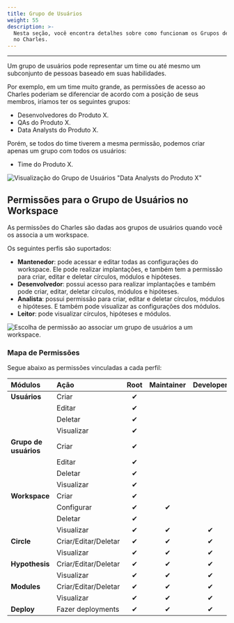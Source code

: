 ```yaml
---
title: Grupo de Usuários
weight: 55
description: >-
  Nesta seção, você encontra detalhes sobre como funcionam os Grupos de Usuários
  no Charles.
---
```


---

Um grupo de usuários pode representar um time ou até mesmo um subconjunto de pessoas baseado em suas habilidades. 

Por exemplo, em um time muito grande, as permissões de acesso ao Charles poderiam se diferenciar de acordo com a posição de seus membros, iríamos ter os seguintes grupos:

* Desenvolvedores do Produto X.
* QAs do Produto X.
* Data Analysts do Produto X.

Porém, se todos do time tiverem a mesma permissão, podemos criar apenas um grupo com todos os usuários:

* Time do Produto X.

![Visualiza&#xE7;&#xE3;o do Grupo de Usu&#xE1;rios &quot;Data Analysts do Produto X&quot;](/docs-charles/image%20%283%29.png)

## Permissões para o Grupo de Usuários no Workspace

As permissões do Charles são dadas aos grupos de usuários quando você os associa a um workspace.

Os seguintes perfis são suportados: 

* **Mantenedor**: pode acessar e editar todas as configurações do workspace. Ele pode realizar implantações, e também tem a permissão para criar, editar e deletar círculos, módulos e hipóteses.
* **Desenvolvedor**: possui acesso para realizar implantações e também pode criar, editar, deletar círculos, módulos e hipóteses. 
* **Analista**: possui permissão para criar, editar e deletar círculos, módulos e hipóteses. E também pode visualizar as configurações dos módulos.
* **Leitor**: pode visualizar círculos, hipóteses e módulos.

![Escolha de permiss&#xE3;o ao associar um grupo de usu&#xE1;rios a um workspace.](/docs-charles/chrome-capture-3-.gif)

### Mapa de Permissões

Segue abaixo as permissões vinculadas a cada perfil:

| Módulos | Ação | Root | Maintainer | Developer | Analyst  | Reader |
| :--- | :--- | :---: | :---: | :---: | :---: | :---: |
| **Usuários** | Criar  | ✔  |   |   |   |   |
|   | Editar | ✔  |   |   |   |   |
|   | Deletar | ✔  |   |   |   |   |
|   | Visualizar  | ✔  |   |   |   |   |
| **Grupo de usuários** | Criar | ✔  |   |   |   |   |
|   | Editar  | ✔  |   |   |   |   |
|   | Deletar | ✔  |   |   |   |   |
|   | Visualizar  | ✔  |   |   |   |   |
| **Workspace** | Criar | ✔  |   |   |   |   |
|   | Configurar | ✔ | ✔ |   |   |   |
|   | Deletar | ✔  |   |   |   |   |
|   | Visualizar | ✔  | ✔  | ✔  | ✔  | ✔  |
| **Circle** | Criar/Editar/Deletar | ✔  | ✔  | ✔  | ✔  |   |
|   | Visualizar | ✔  | ✔  | ✔  | ✔  | ✔  |
| **Hypothesis** | Criar/Editar/Deletar | ✔  | ✔  | ✔  | ✔  |   |
|   | Visualizar | ✔  | ✔  | ✔  | ✔  | ✔  |
| **Modules**  | Criar/Editar/Deletar | ✔  | ✔  | ✔  |   |   |
|   | Visualizar  | ✔  | ✔  | ✔  | ✔  | ✔  |
| **Deploy**  | Fazer deployments | ✔  | ✔  | ✔  |   |   |
